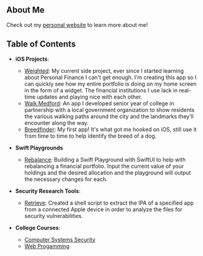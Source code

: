 ## About Me

Check out my [personal website](https://samhollingsworth.github.io) to learn more about me!

## Table of Contents

* **iOS Projects**:
  + [Weighted](https://github.com/samhollingsworth/weighted#readme): My current side project, ever since I started learning about Personal Finance I can't get enough. I'm creating this app so I can quickly see how my entire portfolio is doing on my home screen in the form of a widget. The financial institutions I use lack in real-time updates and playing nice with each other.
  + [Walk Medford](https://github.com/walkMedfordiOS/iOSapp#readme): An app I developed senior year of college in partnership with a local government organization to show residents the various walking paths around the city and the landmarks they'll encounter along the way.
  + [Breedfinder](https://github.com/samhollingsworth/BreedFinder#readme): My first app! It's what got me hooked on iOS, still use it from time to time to help identify the breed of a dog.

* **Swift Playgrounds**
  + [Rebalance](https://github.com/samhollingsworth/swift-playgrounds): Building a Swift Playground with SwiftUI to help with rebalancing a financial portfolio. Input the current value of your holdings and the desired allocation and the playground will output the necessary changes for each.

* **Security Research Tools**:
  + [Retrieve](https://github.com/samhollingsworth/scripts#readme): Created a shell script to extract the IPA of a specified app from a connected Apple device in order to analyze the files for security vulnerabilities. 

* **College Courses**:
  + [Computer Systems Security](https://github.com/samhollingsworth/Computer-Systems-Security)
  + [Web Progamming](https://github.com/samhollingsworth/Web-Programming)
